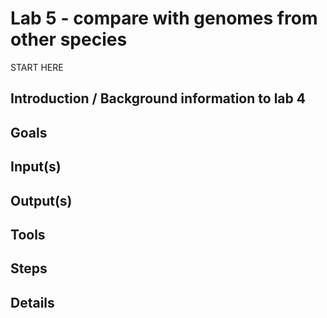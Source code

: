 # Lab 5 - compare with genomes from other species

START HERE

<!--Maybe we should add genomes from species which are actually quite different (on top of the four) (e.g. Saccharomyces cerevisiae as that would be one more model organism). Then fill a table (which genes in which species). Then do alignments and possibly compare different genes e.g. cytb versus another one? (versus a nuclear gene?)
Is it the right moment to compare to NUMTs? See this paper: Mitochondrial DNA-like sequences in the nucleus (NUMTs): insights into our African origins and the mechanism of foreign DNA integration [there is a table listing the genes in which they found NUMT based on similarity with mtDNA. And coordinates for where the NUMT are in these genes. But not sure which reference genome they used...]. Some NUMT are present in more than one copy. Different ages of NUMTS. They could each choose a NUMT from the table of the paper (if we know how to convert to the right reference genome that is...). Actually blast seem to be strategy to identify NUMT (see also Bensasson et al 2001) so fits well with the whole tutorial. But there are other approaches, e.g. in this 2019 paper: A Novel Phylogenetic Approach for De Novo Discovery of Putative Nuclear Mitochondrial (pNumt) Haplotypes [the total of putative NUMT does not change dramatically though - a few hundreds]. Or Sanger sequencing (coverage, double peaks etc).
There is also a list here: https://www.mitomap.org/foswiki/bin/view/MITOMAP/PseudogeneList (a bit more recent) (and https://www.mitomap.org/foswiki/bin/view/MITOMAP/WebHome has a lot of resources but will be down this Friday). If we want to make a connection to diseases it could be here (see wikipedia page for a first overview).

Which alignment tool should we use? So many questions... I'm going to stop for today.

Comment: discovery that organelles have separate DNA: in the sixties.-->

<!--In the worst case use the alignment tutorial from last year (for pairwise alignment).-->

## Introduction / Background information to lab 4

## Goals

## Input(s)

## Output(s)

## Tools

## Steps

## Details